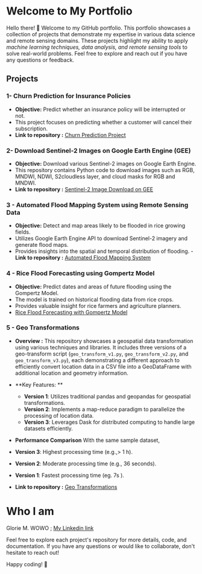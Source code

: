 # Welcome to My Portfolio

Hello there! 👋 Welcome to my GitHub portfolio. This portfolio showcases a collection of projects that demonstrate my expertise in various data science and remote sensing domains. These projects highlight my ability to apply *machine learning techniques, data analysis, and remote sensing tools* to solve real-world problems.
Feel free to explore and reach out if you have any questions or feedback.
## Projects

### 1- Churn Prediction for Insurance Policies
- **Objective:** Predict whether an insurance policy will be interrupted or not.
- This project focuses on predicting whether a customer will cancel their subscription.
- **Link to repository :** [Churn Prediction Project](https://github.com/glods/churn_prediction)

### 2- Download Sentinel-2 Images on Google Earth Engine (GEE)
- **Objective:** Download various Sentinel-2 images on Google Earth Engine.
- This repository contains Python code to download images such as RGB, MNDWI, NDWI, S2cloudless layer, and cloud masks for RGB and MNDWI.
- **Link to repository :** [Sentinel-2 Image Download on GEE](https://github.com/glods/download_sentinel2_images_on_GEE)

### 3 - Automated Flood Mapping System using Remote Sensing Data
- **Objective:** Detect and map areas likely to be flooded in rice growing fields.
- Utilizes Google Earth Engine API to download Sentinel-2 imagery and generate flood maps.
- Provides insights into the spatial and temporal distribution of flooding.
-**Link to repository :** [Automated Flood Mapping System](https://gitlab.com/irisat_senegal/automated_flood_mapping_system)

### 4 - Rice Flood Forecasting using Gompertz Model
- **Objective:** Predict dates and areas of future flooding using the Gompertz Model.
- The model is trained on historical flooding data from rice crops.
- Provides valuable insight for rice farmers and agriculture planners.
- [Rice Flood Forecasting with Gompertz Model](https://gitlab.com/irisat_senegal/rice_flood_forecasting_using_gompertz_model)

### 5 - Geo Transformations 

-  **Overview :** This repository showcases a geospatial data transformation using various techniques and libraries. It includes three versions of a geo-transform script (`geo_transform_v1.py`, `geo_transform_v2.py`, and `geo_transform_v3.py`), each demonstrating a different approach to efficiently convert location data in a CSV file into a GeoDataFrame with additional location and geometry information.
- **Key Features: ** 

  - **Version 1**: Utilizes traditional pandas and geopandas for geospatial transformations.
  - **Version 2**: Implements a map-reduce paradigm to parallelize the processing of location data.
  - **Version 3**: Leverages Dask for distributed computing to handle large datasets efficiently.
- **Performance Comparison**
With the same sample dataset, 
- **Version 3**: Highest processing time (e.g.,> 1  h).
- **Version 2**: Moderate processing time (e.g., 36 seconds).
- **Version 1**: Fastest processing time (eg. 7s ).
- **Link to repository :** [Geo Transformations ](https://github.com/glods/geospatial_data_transformation)

# Who I am
Glorie M. WOWO ; [My Linkedin link](https://cm.linkedin.com/in/glorie-metsa-wowo-97642211b)


Feel free to explore each project's repository for more details, code, and documentation. If you have any questions or would like to collaborate, don't hesitate to reach out!

Happy coding! 🚀

